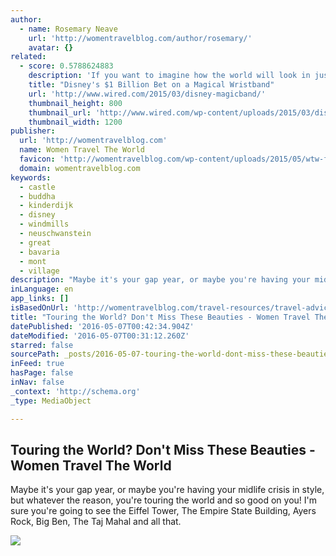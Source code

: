 ```yaml
---
author:
  - name: Rosemary Neave
    url: 'http://womentravelblog.com/author/rosemary/'
    avatar: {}
related:
  - score: 0.5788624883
    description: 'If you want to imagine how the world will look in just a few years, once our cell phones become the keepers of both our money and identity, skip Silicon Valley and book a ticket to Orlando. Go to Disney World. Then, reserve a meal at a restaurant called Be Our Guest, using the Disney...'
    title: "Disney's $1 Billion Bet on a Magical Wristband"
    url: 'http://www.wired.com/2015/03/disney-magicband/'
    thumbnail_height: 800
    thumbnail_url: 'http://www.wired.com/wp-content/uploads/2015/03/disneymagicband2_f.jpg'
    thumbnail_width: 1200
publisher:
  url: 'http://womentravelblog.com'
  name: Women Travel The World
  favicon: 'http://womentravelblog.com/wp-content/uploads/2015/05/wtw-favicon.gif'
  domain: womentravelblog.com
keywords:
  - castle
  - buddha
  - kinderdijk
  - disney
  - windmills
  - neuschwanstein
  - great
  - bavaria
  - mont
  - village
description: "Maybe it's your gap year, or maybe you're having your midlife crisis in style, but whatever the reason, you're touring the world and so good on you! I'm sure you're going to see the Eiffel Tower, The Empire State Building, Ayers Rock, Big Ben, The Taj Mahal and all that."
inLanguage: en
app_links: []
isBasedOnUrl: 'http://womentravelblog.com/travel-resources/travel-advice/touring-world-dont-miss-beauties/'
title: "Touring the World? Don't Miss These Beauties - Women Travel The World"
datePublished: '2016-05-07T00:42:34.904Z'
dateModified: '2016-05-07T00:31:12.260Z'
starred: false
sourcePath: _posts/2016-05-07-touring-the-world-dont-miss-these-beauties-women-travel.md
inFeed: true
hasPage: false
inNav: false
_context: 'http://schema.org'
_type: MediaObject

---
```

<article style=""><h1>Touring the World? Don't Miss These Beauties - Women Travel The World</h1><p>Maybe it's your gap year, or maybe you're having your midlife crisis in style, but whatever the reason, you're touring the world and so good on you! I'm sure you're going to see the Eiffel Tower, The Empire State Building, Ayers Rock, Big Ben, The Taj Mahal and all that.</p><img src="http://womentravelblog.com/wp-content/uploads/2016/04/montsaintmichel.jpg" /></article>